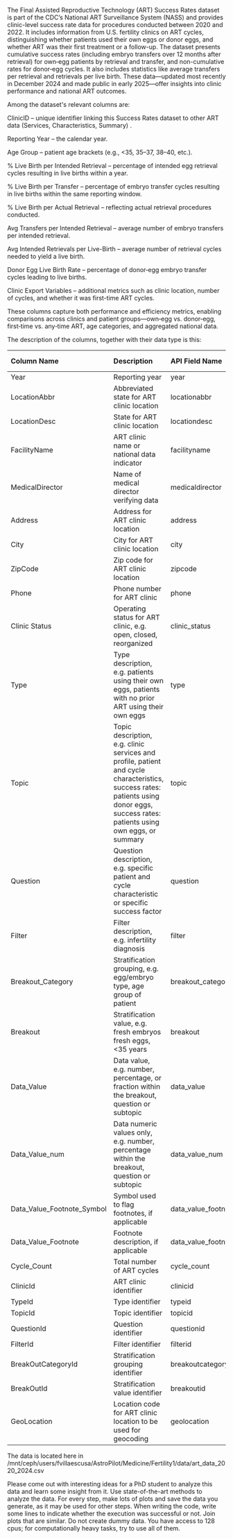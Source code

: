 The Final Assisted Reproductive Technology (ART) Success Rates dataset is part of the CDC’s National ART Surveillance System (NASS) and provides clinic-level success rate data for procedures conducted between 2020 and 2022. It includes information from U.S. fertility clinics on ART cycles, distinguishing whether patients used their own eggs or donor eggs, and whether ART was their first treatment or a follow-up. The dataset presents cumulative success rates (including embryo transfers over 12 months after retrieval) for own‑egg patients by retrieval and transfer, and non-cumulative rates for donor‑egg cycles. It also includes statistics like average transfers per retrieval and retrievals per live birth. These data—updated most recently in December 2024 and made public in early 2025—offer insights into clinic performance and national ART outcomes.

Among the dataset's relevant columns are:

ClinicID – unique identifier linking this Success Rates dataset to other ART data (Services, Characteristics, Summary) .

Reporting Year – the calendar year.

Age Group – patient age brackets (e.g., <35, 35–37, 38–40, etc.).

% Live Birth per Intended Retrieval – percentage of intended egg retrieval cycles resulting in live births within a year.

% Live Birth per Transfer – percentage of embryo transfer cycles resulting in live births within the same reporting window.

% Live Birth per Actual Retrieval – reflecting actual retrieval procedures conducted.

Avg Transfers per Intended Retrieval – average number of embryo transfers per intended retrieval.

Avg Intended Retrievals per Live-Birth – average number of retrieval cycles needed to yield a live birth.

Donor Egg Live Birth Rate – percentage of donor‑egg embryo transfer cycles leading to live births.

Clinic Export Variables – additional metrics such as clinic location, number of cycles, and whether it was first-time ART cycles.

These columns capture both performance and efficiency metrics, enabling comparisons across clinics and patient groups—own‑egg vs. donor‑egg, first‑time vs. any‑time ART, age categories, and aggregated national data.

The description of the columns, together with their data type is this:

| Column Name                | Description                                                                                                                                                                                                                                                       | API Field Name              | Data Type   |
|:---------------------------|:------------------------------------------------------------------------------------------------------------------------------------------------------------------------------------------------------------------------------------------------------------------|:----------------------------|:------------|
| Year                       | Reporting year                                                                                                                                                                                                                                                    | year                        | number      |
| LocationAbbr               | Abbreviated state for ART clinic location                                                                                                                                                                                                                         | locationabbr                | text        |
| LocationDesc               | State for ART clinic location                                                                                                                                                                                                                                     | locationdesc                | text        |
| FacilityName               | ART clinic name or national data indicator                                                                                                                                                                                                                        | facilityname                | text        |
| MedicalDirector            | Name of medical director verifying data                                                                                                                                                                                                                           | medicaldirector             | text        |
| Address                    | Address for ART clinic location                                                                                                                                                                                                                                   | address                     | text        |
| City                       | City for ART clinic location                                                                                                                                                                                                                                      | city                        | text        |
| ZipCode                    | Zip code for ART clinic location                                                                                                                                                                                                                                  | zipcode                     | text        |
| Phone                      | Phone number for ART clinic                                                                                                                                                                                                                                       | phone                       | text        |
| Clinic Status              | Operating status for ART clinic, e.g. open, closed, reorganized                                                                                                                                                                                                   | clinic_status               | text        |
| Type                       | Type description, e.g. patients using their own eggs, patients with no prior ART using their own eggs                                                                                                                                                             | type                        | text        |
| Topic                      | Topic description, e.g. clinic services and profile, patient and cycle characteristics, success rates: patients using donor eggs, success rates: patients using own eggs, or summary                                                                              | topic                       | text        |
| Question                   | Question description, e.g. specific patient and cycle characteristic or specific success factor                                                                                                                                                                   | question                    | text        |
| Filter                     | Filter description, e.g. infertility diagnosis                                                                                                                                                                                                                    | filter                      | text        |
| Breakout_Category          | Stratification grouping, e.g. egg/embryo type, age group of patient                                                                                                                                                                                               | breakout_category           | text        |
| Breakout                   | Stratification value, e.g. fresh embryos fresh eggs, <35 years                                                                                                                                                                                                    | breakout                    | text        |
| Data_Value                 | Data value, e.g. number, percentage, or fraction within the breakout, question or subtopic                                                                                                                                                                        | data_value                  | text        |
| Data_Value_num             | Data numeric values only, e.g. number, percentage within the breakout, question or subtopic                                                                                                                                                                       | data_value_num              | number      |
| Data_Value_Footnote_Symbol | Symbol used to flag footnotes, if applicable                                                                                                                                                                                                                      | data_value_footnote_symbol  | text        |
| Data_Value_Footnote        | Footnote description, if applicable                                                                                                                                                                                                                               | data_value_footnote         | text        |
| Cycle_Count                | Total number of ART cycles                                                                                                                                                                                                                                        | cycle_count                 | number      |
| ClinicId                   | ART clinic identifier                                                                                                                                                                                                                                             | clinicid                    | number      |
| TypeId                     | Type identifier                                                                                                                                                                                                                                                   | typeid                      | text        |
| TopicId                    | Topic identifier                                                                                                                                                                                                                                                  | topicid                     | text        |
| QuestionId                 | Question identifier                                                                                                                                                                                                                                               | questionid                  | text        |
| FilterId                   | Filter identifier                                                                                                                                                                                                                                                 | filterid                    | text        |
| BreakOutCategoryId         | Stratification grouping identifier                                                                                                                                                                                                                                | breakoutcategoryid          | text        |
| BreakOutId                 | Stratification value identifier                                                                                                                                                                                                                                   | breakoutid                  | text        |
| GeoLocation                | Location code for ART clinic location to be used for geocoding                                                                                                                                                                                                    | geolocation                 | point       |

The data is located here in /mnt/ceph/users/fvillaescusa/AstroPilot/Medicine/Fertility1/data/art_data_2020_2024.csv

Please come out with interesting ideas for a PhD student to analyze this data and learn some insight from it. Use state-of-the-art methods to analyze the data. For every step, make lots of plots and save the data you generate, as it may be used for other steps. When writing the code, write some lines to indicate whether the execution was successful or not. Join plots that are similar. Do not create dummy data. You have access to 128 cpus; for computationally heavy tasks, try to use all of them.